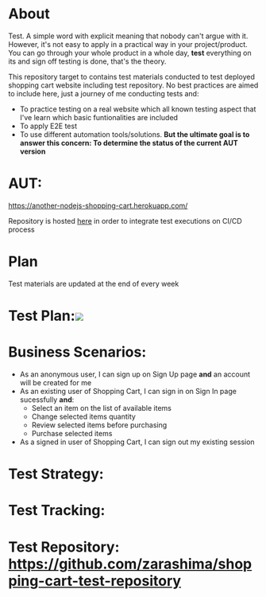 # About
Test. A simple word with explicit meaning that nobody can't argue with it. However, it's not easy to apply in a practical way in your project/product. You can go through your whole product in a whole day, **test** everything on its and sign off testing is done, that's the theory.

This repository target to contains test materials conducted to test deployed shopping cart website including test repository. No best practices are aimed to include here, just a journey of me conducting tests and:
- To practice testing on a real website which all known testing aspect that I've learn which basic funtionalities are included
- To apply E2E test
- To use different automation tools/solutions.
**But the ultimate goal is to answer this concern: To determine the status of the current AUT version**

# AUT: 
https://another-nodejs-shopping-cart.herokuapp.com/

Repository is hosted [here](https://github.com/zarashima/nodejs-shopping-cart) in order to integrate test executions on CI/CD process

# Plan
Test materials are updated at the end of every week

# Test Plan:![](https://github.com/zarashima/test-materials/blob/master/Shopping%20Cart%20Test%20Plan.png)

# Business Scenarios:
- As an anonymous user, I can sign up on Sign Up page **and** an account will be created for me
- As an existing user of Shopping Cart, I can sign in on Sign In page sucessfully **and**:
  - Select an item on the list of available items
  - Change selected items quantity
  - Review selected items before purchasing
  - Purchase selected items
- As a signed in user of Shopping Cart, I can sign out my existing session
  
# Test Strategy:
# Test Tracking:
# Test Repository: https://github.com/zarashima/shopping-cart-test-repository
